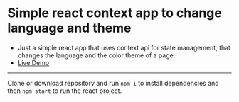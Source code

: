 # Simple react context app to change language and theme

- Just a simple react app that uses context api for state management, that changes the language and the color theme of a page.
- [Live Demo](https://gcmdezign.com/react/context-lang-change/)

***

Clone or download repository and run `npm i` to install dependencies and then `npm start` to run the react project.